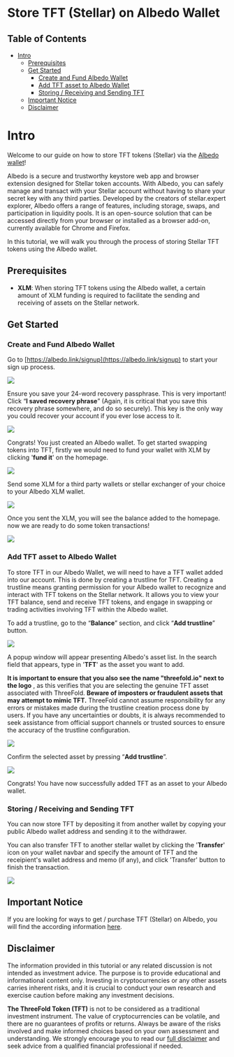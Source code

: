 <h1> Store TFT (Stellar) on Albedo Wallet </h1>

<h2>Table of Contents</h2>

- [Intro](#intro)
  - [Prerequisites](#prerequisites)
  - [Get Started](#get-started)
    - [Create and Fund Albedo Wallet](#create-and-fund-albedo-wallet)
    - [Add TFT asset to Albedo Wallet](#add-tft-asset-to-albedo-wallet)
    - [Storing / Receiving and Sending TFT](#storing--receiving-and-sending-tft)
  - [Important Notice](#important-notice)
  - [Disclaimer](#disclaimer)

# Intro

Welcome to our guide on how to store TFT tokens (Stellar) via the [Albedo wallet](https://albedo.link/)! 

Albedo is a secure and trustworthy keystore web app and browser extension designed for Stellar token accounts. With Albedo, you can safely manage and transact with your Stellar account without having to share your secret key with any third parties.
Developed by the creators of stellar.expert explorer, Albedo offers a range of features, including storage, swaps, and participation in liquidity pools. It is an open-source solution that can be accessed directly from your browser or installed as a browser add-on, currently available for Chrome and Firefox.

In this tutorial, we will walk you through the process of storing Stellar TFT tokens using the Albedo wallet.

## Prerequisites

- **XLM**: When storing TFT tokens using the Albedo wallet, a certain amount of XLM funding is required to facilitate the sending and receiving of assets on the Stellar network.

## Get Started

### Create and Fund Albedo Wallet

Go to [https://albedo.link/signup](https://albedo.link/signup) to start your sign up process.

![](img/albedo_signup.png)

Ensure you save your 24-word recovery passphrase. This is very important!
Click “**I saved recovery phrase**” (Again, it is critical that you save this recovery phrase somewhere, and do so securely). This key is the only way you could recover your account if you ever lose access to it.

![](img/albedo_secret.png)

Congrats! You just created an Albedo wallet. To get started swapping tokens into TFT, firstly we would need to fund your wallet with XLM by clicking '**fund it**' on the homepage.

![](img/albedo_fund.png)

Send some XLM for a third party wallets or stellar exchanger of your choice to your Albedo XLM wallet. 

![](img/albedo_receive.png)

Once you sent the XLM, you will see the balance added to the homepage. now we are ready to do some token transactions!

![](img/albedo_home.png)

### Add TFT asset to Albedo Wallet

To store TFT in our Albedo Wallet, we will need to have a TFT wallet added into our account. This is done by  creating a trustline for TFT. Creating a trustline means granting permission for your Albedo wallet to recognize and interact with TFT tokens on the Stellar network. It allows you to view your TFT balance, send and receive TFT tokens, and engage in swapping or trading activities involving TFT within the Albedo wallet.

To add a trustline, go to the “**Balance**” section, and click “**Add trustline**” button.

![](img/albedo_activate.png)

A popup window will appear presenting Albedo's asset list. In the search field that appears, type in '**TFT**' as the asset you want to add.

**It is important to ensure that you also see the name "threefold.io" next to the logo** , as this verifies that you are selecting the genuine TFT asset associated with ThreeFold. **Beware of imposters or fraudulent assets that may attempt to mimic TFT.** ThreeFold cannot assume responsibility for any errors or mistakes made during the trustline creation process done by users. If you have any uncertainties or doubts, it is always recommended to seek assistance from official support channels or trusted sources to ensure the accuracy of the trustline configuration.

![](img/albedo_select_asset.png)

Confirm the selected asset by pressing “**Add trustline**”.

![](img/albedo_trustline.png)

Congrats! You have now successfully added TFT as an asset to your Albedo wallet. 

### Storing / Receiving and Sending TFT

You can now store TFT by depositing it from another wallet by copying your public Albedo wallet address and sending it to the withdrawer.

You can also transfer TFT to another stellar wallet by clicking the '**Transfer**' icon on your wallet navbar and specify the amount of TFT and the receipient's wallet address and memo (if any), and click 'Transfer' button to finish the transaction.

![](img/albedo_send_receive.png)

## Important Notice

If you are looking for ways to get / purchase TFT (Stellar) on Albedo, you will find the according information [here](../buytft/albedo_buy.md).

## Disclaimer

The information provided in this tutorial or any related discussion is not intended as investment advice. The purpose is to provide educational and informational content only. Investing in cryptocurrencies or any other assets carries inherent risks, and it is crucial to conduct your own research and exercise caution before making any investment decisions. 

**The ThreeFold Token (TFT)** is not to be considered as a traditional investment instrument. The value of cryptocurrencies can be volatile, and there are no guarantees of profits or returns. Always be aware of the risks involved and make informed choices based on your own assessment and understanding. We strongly encourage you to read our [full disclaimer](https://library.threefold.me/info/legal/#/legal__disclaimer) and seek advice from a qualified financial professional if needed.










